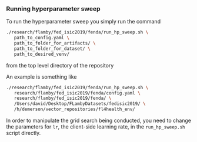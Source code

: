 ### Running hyperparameter sweep

To run the hyperparameter sweep you simply run the command

```bash
./research/flamby/fed_isic2019/fenda/run_hp_sweep.sh \
   path_to_config.yaml \
   path_to_folder_for_artifacts/ \
   path_to_folder_for_dataset/ \
   path_to_desired_venv/
```

from the top level directory of the repository

An example is something like
``` bash
./research/flamby/fed_isic2019/fenda/run_hp_sweep.sh \
   research/flamby/fed_isic2019/fenda/config.yaml \
   research/flamby/fed_isic2019/fenda/ \
   /Users/david/Desktop/FLambyDatasets/fedisic2019/ \
   /h/demerson/vector_repositories/fl4health_env/
```

In order to manipulate the grid search being conducted, you need to change the parameters for `lr`, the client-side learning rate, in the `run_hp_sweep.sh` script directly.
